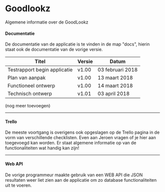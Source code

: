 # Goodlookz
Algemene informatie over de GoodLookz





#### Documentatie
De documentatie van de applicatie is te vinden in de map "docs", hierin staat ook de documentatie van de vorige versie.

| Titel                           | Versie | Datum            |
| ------------------------------- | ------ | ---------------- |
| Testrapport begin applicatie    | v1.00  | 03 februari 2018 |
| Plan van aanpak                 | v1.00  | 13 maart 2018    |
| Functioneel ontwerp             | v1.00  | 14 maart 2018    |
| Technisch ontwerp               | v1.01  | 03 april 2018    |

(nog meer toevoegen)
___

#### Trello
De meeste voortgang is overigens ook opgeslagen op de Trello pagina in de vorm van verschillende checklisten. Even aan Jeroen vragen of je hier aan toegevoegd kan worden. Er staat algemene informatie op van de functionaliteiten wat handig kan zijn!
___

#### Web API
De vorige programmeur maakte gebruik van een WEB API die JSON resultaten weer liet zien aan de applicatie om zo database functionaliteiten uit te voeren.
